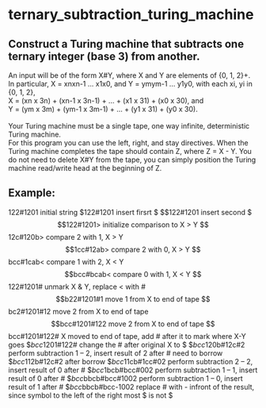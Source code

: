 # ternary_subtraction_turing_machine

## Construct a Turing machine that subtracts one ternary integer (base 3) from another. <br/>

An input will be of the form X#Y, where X and Y are elements of {0, 1, 2}+. 
<br/> 
In particular, X = xnxn-1 ... x1x0, and Y = ymym-1 ... y1y0, with each xi, yi in {0, 1, 2}, <br/> 
X = (xn x 3n) + (xn-1 x 3n-1) + ... + (x1 x 31) + (x0 x 30), and 
<br/> 
Y = (ym x 3m) + (ym-1 x 3m-1) + ... + (y1 x 31) + (y0 x 30). 
<br/>
<br/>
Your Turing machine must be a single tape, one way infinite, deterministic Turing machine. 
<br/> For this program you can use the left, right, and stay directives.
When the Turing machine completes the tape should contain Z, where Z = X - Y. You do not need to
delete X#Y from the tape, you can simply position the Turing machine read/write head at the
beginning of Z.

## Example:

122#1201 initial string
$122#1201 insert firsrt $
$$122#1201 insert second $
$$122#1201> initialize comparison to X > Y
$$12c#120b> compare 2 with 1, X > Y
$$1cc#12ab> compare 2 with 0, X > Y
$$bcc#1cab< compare 1 with 2, X < Y
$$bcc#bcab< compare 0 with 1, X < Y
$$122#1201# unmark X & Y, replace < with #
$$b22#1201#1 move 1 from X to end of tape
$$bc2#1201#12 move 2 from X to end of tape
$$bcc#1201#122 move 2 from X to end of tape
$$bcc#1201#122# X moved to end of tape, add # after it to mark where X-Y goes
$$bcc$1201#122# change the # after original X to $
$$bcc$120b#12c#2 perform subtraction 1 – 2, insert result of 2 after # need to borrow
$$bcc$112b#12c#2 after borrow
$$bcc$11cb#1cc#02 perform subtraction 2 – 2, insert result of 0 after #
$$bcc$1bcb#bcc#002 perform subtraction 1 – 1, insert result of 0 after #
$$bcc$bbcb#bcc#1002 perform subtraction 1 – 0, insert result of 1 after #
$$bcc$bbcb#bcc-1002 replace # with - infront of the result, since symbol to the left of the right most $ is not $
